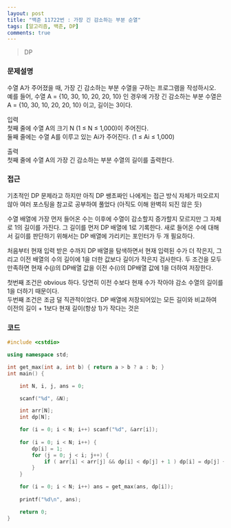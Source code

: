```yaml
---
layout: post
title: "백준 11722번 : 가장 긴 감소하는 부분 순열"
tags: [알고리즘, 백준, DP]
comments: true
---
```


> DP  

### 문제설명  
수열 A가 주어졌을 때, 가장 긴 감소하는 부분 수열을 구하는 프로그램을 작성하시오.  
예를 들어, 수열 A = {10, 30, 10, 20, 20, 10} 인 경우에 가장 긴 감소하는 부분 수열은 A = {10, 30, 10, 20, 20, 10}  이고, 길이는 3이다.  

입력  
첫째 줄에 수열 A의 크기 N (1 ≤ N ≤ 1,000)이 주어진다.  
둘째 줄에는 수열 A를 이루고 있는 Ai가 주어진다. (1 ≤ Ai ≤ 1,000)  

출력  
첫째 줄에 수열 A의 가장 긴 감소하는 부분 수열의 길이를 출력한다.  

### 접근  
기초적인 DP 문제라고 하지만 아직 DP 쌩초짜인 나에게는 접근 방식 자체가 떠오르지 않아 여러 포스팅을 참고로 공부하여 풀었다 (아직도 이해 완벽히 되진 않은 듯)  

수열 배열에 가장 먼저 들어온 수는 이후에 수열이 감소할지 증가할지 모르지만 그 자체로 1의 길이를 가진다. 그 길이를 먼저 DP 배열에 1로 기록한다. 새로 들어온 수에 대해서 길이를 판단하기 위해서는 DP 배열에 가리키는 포인터가 두 개 필요하다.  

처음부터 현재 입력 받은 수까지 DP 배열을 탐색하면서 현재 입력된 수가 더 작은지, 그리고 이전 배열의 수의 길이에 1을 더한 값보다 길이가 작은지 검사한다. 두 조건을 모두 만족하면 현재 수(j)의 DP배열 값을 이전 수(i)의 DP배열 값에 1을 더하여 저장한다.  

첫번째 조건은 obvious 하다. 당연히 이전 수보다 현재 수가 작아야 감소 수열의 길이를 1을 더하기 때문이다.  
두번째 조건은 조금 덜 직관적이었다. DP 배열에 저장되어있는 모든 길이와 비교하여 이전의 길이 + 1보다 현재 길이(항상 1)가 작다는 것은 

### 코드  
~~~c++
#include <cstdio>

using namespace std;

int get_max(int a, int b) { return a > b ? a : b; }
int main() {

    int N, i, j, ans = 0;

    scanf("%d", &N);

    int arr[N];
    int dp[N];

    for (i = 0; i < N; i++) scanf("%d", &arr[i]);
    
    for (i = 0; i < N; i++) {
        dp[i] = 1;
        for (j = 0; j < i; j++) {
            if ( arr[i] < arr[j] && dp[i] < dp[j] + 1 ) dp[i] = dp[j] + 1;
        }
    }

    for (i = 0; i < N; i++) ans = get_max(ans, dp[i]);
    
    printf("%d\n", ans);

    return 0;
}
~~~